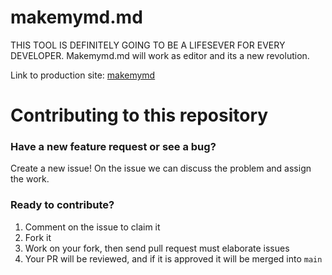# makemymd.md

THIS TOOL IS DEFINITELY GOING TO BE A LIFESEVER FOR EVERY DEVELOPER.
Makemymd.md will work as editor and its a new revolution.

Link to production site: [makemymd](https://makemymd.netlify.app/)

# Contributing to this repository

### Have a new feature request or see a bug?

Create a new issue! On the issue we can discuss the problem and assign the work.

### Ready to contribute?

1. Comment on the issue to claim it
2. Fork it
3. Work on your fork, then send pull request must elaborate issues
4. Your PR will be reviewed, and if it is approved it will be merged into `main`
